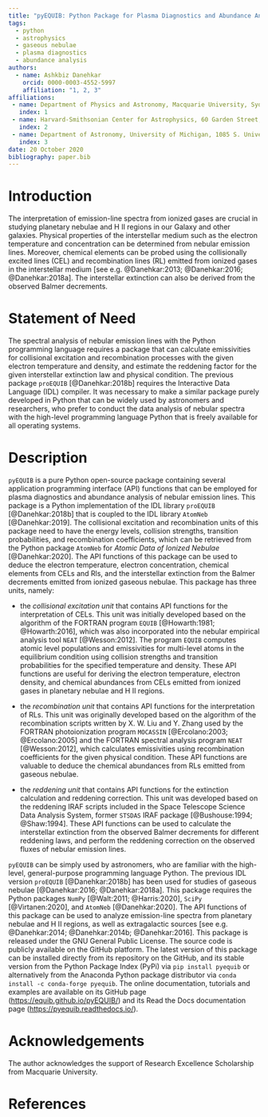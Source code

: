 ```yaml
---
title: "pyEQUIB: Python Package for Plasma Diagnostics and Abundance Analysis"
tags:
  - python
  - astrophysics
  - gaseous nebulae
  - plasma diagnostics
  - abundance analysis
authors:
  - name: Ashkbiz Danehkar
    orcid: 0000-0003-4552-5997
    affiliation: "1, 2, 3"
affiliations:
 - name: Department of Physics and Astronomy, Macquarie University, Sydney, NSW 2109, Australia
   index: 1
 - name: Harvard-Smithsonian Center for Astrophysics, 60 Garden Street, Cambridge, MA 02138, USA 
   index: 2
 - name: Department of Astronomy, University of Michigan, 1085 S. University Avenue, Ann Arbor, MI 48109, USA 
   index: 3
date: 20 October 2020
bibliography: paper.bib
---
```


# Introduction

The interpretation of emission-line spectra from ionized gases are crucial in studying planetary nebulae and H II regions in our Galaxy and other galaxies. Physical properties of the interstellar medium such as the electron temperature and concentration can be determined from nebular emission lines. Moreover, chemical elements can be probed using the collisionally excited lines (CEL) and recombination lines (RL) emitted from ionized gases in the interstellar medium [see e.g. @Danehkar:2013; @Danehkar:2016; @Danehkar:2018a]. The interstellar extinction can also be derived from the observed Balmer decrements. 

# Statement of Need

The spectral analysis of nebular emission lines with the Python programming language requires a package that can calculate emissivities for collisional excitation and recombination processes with the given electron temperature and density, and estimate the  reddening factor for the given interstellar extinction law and physical condition. The previous package `proEQUIB` [@Danehkar:2018b] requires the Interactive Data Language (IDL) compiler. It was necessary to make a similar package purely developed in Python that can be widely used by astronomers and researchers, who prefer to conduct the data analysis of nebular spectra with the high-level programming language Python that is freely available for all operating systems.

# Description

`pyEQUIB` is a pure Python open-source package containing several application programming interface (API) functions that can be employed for plasma diagnostics and abundance analysis of nebular emission lines. This package is a Python implementation of the IDL library `proEQUIB` [@Danehkar:2018b] that is coupled to the IDL library `AtomNeb` [@Danehkar:2019]. The collisional excitation and recombination units of this package need to have the energy levels, collision strengths, transition probabilities, and recombination coefficients, which can be retrieved from the Python package `AtomNeb` for _Atomic Data of Ionized Nebulae_ [@Danehkar:2020]. The API functions of this package can be used to deduce the electron temperature, electron concentration, chemical elements from CELs and Rls, and the interstellar extinction from the Balmer decrements emitted from ionized gaseous nebulae. This package has three units, namely:

- the _collisional excitation unit_ that contains API functions for the interpretation of CELs. This unit was initially developed based on the algorithm of the FORTRAN program `EQUIB` [@Howarth:1981; @Howarth:2016], which was also incorporated into the nebular empirical analysis tool `NEAT` [@Wesson:2012]. 
The program `EQUIB` computes atomic level populations and emissivities for multi-level atoms in the equilibrium condition using collision strengths and transition probabilities for the specified temperature and density. These API functions are useful for deriving the electron temperature, electron density, and chemical abundances from CELs emitted from ionized gases in planetary nebulae and H II regions.

- the _recombination unit_ that contains API functions for the interpretation of RLs. This unit was originally developed based on the algorithm of the recombination scripts written by X. W. Liu and Y. Zhang used by the FORTRAN photoionization program `MOCASSIN` [@Ercolano:2003; @Ercolano:2005] and the FORTRAN spectral analysis program `NEAT` [@Wesson:2012], which calculates emissivities using recombination coefficients for the given physical condition. These API functions are valuable to deduce the chemical abundances from RLs emitted from gaseous nebulae.

- the _reddening unit_ that contains API functions for the extinction calculation and reddening correction. This unit was developed based on the reddening IRAF scripts included in the Space Telescope Science Data Analysis System, former `STSDAS` IRAF package [@Bushouse:1994; @Shaw:1994]. These API functions can be used to calculate the interstellar extinction from the observed Balmer decrements for different reddening laws, and perform the reddening correction on the observed fluxes of nebular emission lines. 

`pyEQUIB` can be simply used by astronomers, who are familiar with the high-level, general-purpose programming language Python. The previous IDL version `proEQUIB` [@Danehkar:2018b] has been used for studies of gaseous nebulae [@Danehkar:2016; @Danehkar:2018a]. This package requires the Python packages `NumPy` [@Walt:2011; @Harris:2020], `SciPy` [@Virtanen:2020], and `AtomNeb` [@Danehkar:2020]. The API functions of this package can be used to analyze emission-line spectra from planetary nebulae and H II regions, as well as extragalactic sources [see e.g. @Danehkar:2014; @Danehkar:2014b; @Danehkar:2016]. This package is released under the GNU General Public License. The source code is publicly available on the GitHub platform. The latest version of this package can be installed directly from its repository on the GitHub, and its stable version from the Python Package Index (PyPi) via ``pip install pyequib`` or alternatively from the Anaconda Python package distributor via ``conda install -c conda-forge pyequib``. The online documentation, tutorials and examples are available on its GitHub page (https://equib.github.io/pyEQUIB/) and its Read the Docs documentation page (https://pyequib.readthedocs.io/).

# Acknowledgements

The author acknowledges the support of Research Excellence Scholarship from Macquarie University.

# References
